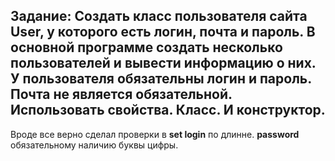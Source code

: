 Задание:
Создать класс пользователя сайта User, у которого есть логин, почта и пароль. В основной программе создать несколько пользователей и вывести информацию о них.
У пользователя обязательны логин и пароль. Почта не является обязательной.
Использовать свойства. Класс. И конструктор.
---
Вроде все верно сделал проверки в __set login__ по длинне. __password__  обязательному наличию буквы цифры. 
